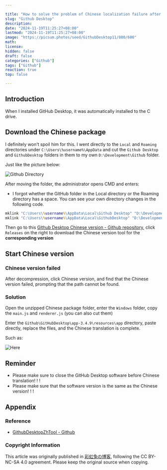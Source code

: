 ```yaml
---

title: "How to solve the problem of Chinese localization failure after moving Github Desktop"
slug: "Github Desktop"
description: 
date: "2024-11-19T11:25:27+08:00"
lastmod: "2024-11-19T11:25:27+08:00"
image: "https://picsum.photos/seed/GithubDesktop11/800/600"
math: 
license: 
hidden: false
draft: false 
categories: ["Github"]
tags: ["Github"]
reaction: true
top: false

---
```


## Introduction

When I installed GitHub Desktop, it was automatically installed to the C drive.

## Download the Chinese package

I definitely won't spoil him for this. I went directly to the `Local` and `Roaming` directories under `C:\Users\%username%\AppData` and cut the `Github Desktop` and `GithubDesktop` folders in them to my own `D:\Development\Github` folder.

Just like the picture below:

![Github Directory](https://s2.loli.net/2024/11/19/43h19yEMbDw8sTr.png)

After moving the folder, the administrator opens CMD and enters:

- I forgot whether the GitHub folder in the Local directory or the Roaming directory has a space. You can see your own directory changes in the following code.

```cmd
mklink "C:\Users\%username%\AppData\Local\Github Desktop" "D:\Development\Github\Github Desktop"
mklink "C:\Users\%username%\AppData\Local\GithubDesktop" "D:\Development\Github\GithubDesktop"
```

Then go to this [Github Desktop Chinese version - Github repository](https://github.com/robotze/GithubDesktopZhTool), click `Releases` on the right to download the Chinese version tool for the **corresponding version**

## Start Chinese version

### Chinese version failed

After decompression, click Chinese version, and find that the Chinese version failed, prompting that the path cannot be found.

### Solution

Open the unzipped Chinese package folder, enter the `Windows` folder, copy the `main.js` and `renderer.js` (you can also cut them)

Enter the `Github\GitHubDesktop\app-3.4.9\resources\app` directory, paste directly, replace the files, and the Chinese translation is complete.

Such as:

![Here](https://s2.loli.net/2024/11/19/bnCZkivTFtdy5jL.png)

## Reminder

- Please make sure to close the GitHub Desktop software before Chinese translation! ! !
- Please make sure that the software version is the same as the Chinese version! ! !

## Appendix

### Reference

- [GithubDesktopZhTool - Github](https://github.com/robotze/GithubDesktopZhTool?tab=readme-ov-file)

### Copyright Information

This article was originally published in [彩虹兔の博客](https://cai-hong-tu-blog.pages.dev/), following the CC BY-NC-SA 4.0 agreement. Please keep the original source when copying.